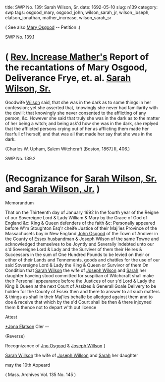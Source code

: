 title: SWP No. 139: Sarah Wilson, Sr.
date: 1692-05-10
slug: n139
category: swp
tags: osgood_mary, osgood_john, wilson_sarah_jr, wilson_joseph, elatson_jonathan, mather_increase, wilson_sarah_sr




( See also 
							[Mary Osgood](/tag/osgood_mary.html) -- Petition
					.) 

<div markdown class="doc" id="n139.1">

<div class="doc_id">SWP No. 139.1</div>


# ( [Rev. Increase Mather's](/tag/mather_increase.html) Report of the recantations of Mary Osgood, Deliverance Frye, et. al. [Sarah Wilson, Sr.](/tag/wilson_sarah_sr.html)

Goodwife [Wilson](/tag/wilson_sarah_sr.html) said, that she was in the dark as to some things in her confession; yet she asserted that, knowingly she never had familiarity with the devill; that knowingly she never consented to the afflicting of any person, &c. However she said that truly she was in the dark as to the matter of her being a witch; and being ask'd how she was in the dark, she replyed that the afflicted persons crying out of her as afflicting them made her fearfull of herself, and that was all that made her say that she was in the dark.

(Charles W. Upham, Salem Witchcraft  [Boston, 1867] II, 406.)


</div>



<div markdown class="doc" id="n139.2">

<div class="doc_id">SWP No. 139.2</div>


# (Recognizance for [Sarah Wilson, Sr.](/tag/wilson_sarah_sr.html) and [Sarah Wilson, Jr.](/tag/wilson_sarah_jr.html) )

Memorandum 

That on the Thirteenth day of January 1692 In the fourth year of the Reigne of our Sovereigne Lord & Lady William & Mary by the Grace of God of England &c: King & Queen defenders of the faith &c: Personally appeared before W'm Stoughton Esq'r cheife Justice of their Maj'ies Province of the Massachusets bay in New England [John Osgood](/tag/osgood_john.html) of the Town of Andiver in the County of Essex husbandman & Joseph Wilson of the same Towne and acknowledged themselves to be Joyntly and Severally Indebted unto our s'd Sovereigne Lord & Lady and the Surviver of them their Heires & Successors in the sum of One Hundred Pounds to be levied on their or  either of their Lands and Tennements, goods and chattles for the use of our said Sovereigne Lord & Lady the King & Queen or Survivor of them On Condition that [Sarah Wilson](/tag/wilson_sarah_sr.html) the wife of [Joseph Wilson](/tag/wilson_joseph.html) and [Sarah](/tag/wilson_sarah_jr.html) her daughter haveing stood committed for suspitian of Witchcraft shall make their Personall appearance before the Justices of our s'd Lord & Lady the King & Queen at the next Court of Assizes & Generall Goale Delivery to be holden for the County of Essex then and there to answer to all such matters & things as shall in their Maj'ies behalfe be alledged against them and to doe & receive that which by the s'd Court shall be then & there injoyned them & thence not to depart w'th out licence

Attest 

[*Jona Elatson](/tag/elatson_jonathan.html) Cler --

(Reverse) 

Recognizance of [Jno Osgood](/tag/osgood_john.html) & [Joseph Willson](/tag/wilson_joseph.html) ]

[Sarah Willson](/tag/wilson_sarah_sr.html) the wife of [Joseph Willson](/tag/wilson_joseph.html) and [Sarah](/tag/wilson_sarah_jr.html) her daughter

may the 10th Appeard

( Mass. Archives Vol. 135 No. 145 )


</div>


